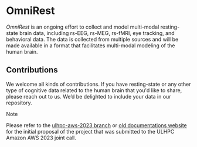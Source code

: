 # OmniRest

*OmniRest* is an ongoing effort to collect and model multi-modal resting-state brain data, including rs-EEG, rs-MEG, rs-fMRI, eye tracking, and behavioral data. The data is collected from multiple sources and will be made available in a format that facilitates multi-modal modeling of the human brain.


## Contributions

We welcome all kinds of contributions. If you have resting-state or any other type of cognitive data related to the human brain that you'd like to share, please reach out to us. We’d be delighted to include your data in our repository.


> [!note]  
> Please refer to the [ulhpc-aws-2023 branch](https://github.com/morteza/omni/tree/ulhpc-aws-2023) or [old documentations website](https://morteza.github.io/omni/) for the initial proposal of the project that was submitted to the ULHPC Amazon AWS 2023 joint call.